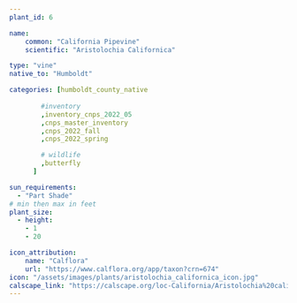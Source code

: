 ```yaml
---
plant_id: 6

name: 
    common: "California Pipevine" 
    scientific: "Aristolochia Californica" 

type: "vine"
native_to: "Humboldt"

categories: [humboldt_county_native
        
        #inventory 
        ,inventory_cnps_2022_05
        ,cnps_master_inventory
        ,cnps_2022_fall
        ,cnps_2022_spring

        # wildlife
        ,butterfly
      ]

sun_requirements:
  - "Part Shade"
# min then max in feet
plant_size:
  - height: 
    - 1
    - 20

icon_attribution: 
    name: "Calflora"
    url: "https://www.calflora.org/app/taxon?crn=674"
icon: "/assets/images/plants/aristolochia_californica_icon.jpg"
calscape_link: "https://calscape.org/loc-California/Aristolochia%20californica(%20)"
---
```


